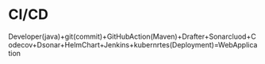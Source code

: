 # CI/CD
Developer(java)+git(commit)+GitHubAction(Maven)+Drafter+Sonarcluod+Codecov+Dsonar+HelmChart+Jenkins+kubernrtes(Deployment)=WebApplication
